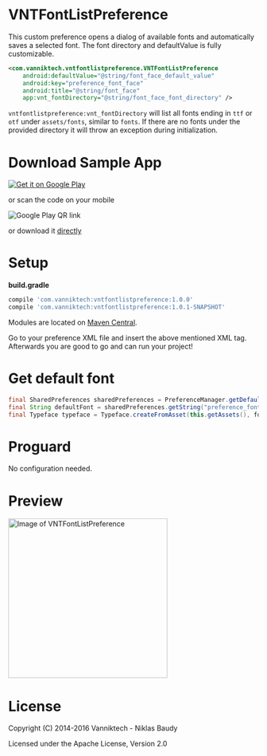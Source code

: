VNTFontListPreference
=====================

This custom preference opens a dialog of available fonts and automatically saves a selected font. The font directory and defaultValue is fully customizable.

```xml
<com.vanniktech.vntfontlistpreference.VNTFontListPreference
    android:defaultValue="@string/font_face_default_value"
    android:key="preference_font_face"
    android:title="@string/font_face"
    app:vnt_fontDirectory="@string/font_face_font_directory" />
```

`vntfontlistpreference:vnt_fontDirectory` will list all fonts ending in `ttf` or `otf` under `assets/fonts`, similar to `fonts`. If there are no fonts under the provided directory it will throw an exception during initialization.

# Download Sample App

[![Get it on Google Play](https://developer.android.com/images/brand/en_generic_rgb_wo_45.png)](https://play.google.com/store/apps/details?id=com.vanniktech.vntfontlistpreference.sample)

or scan the code on your mobile

![Google Play QR link](http://api.qrserver.com/v1/create-qr-code/?color=000000&bgcolor=FFFFFF&data=https%3A%2F%2Fplay.google.com%2Fstore%2Fapps%2Fdetails%3Fid%3Dcom.vanniktech.vntfontlistpreference.sample&qzone=1&margin=0&size=150x150&ecc=L)

or download it [directly](sample.apk)

# Setup

**build.gradle**

```groovy
compile 'com.vanniktech:vntfontlistpreference:1.0.0'
compile 'com.vanniktech:vntfontlistpreference:1.0.1-SNAPSHOT'
```

Modules are located on [Maven Central](https://oss.sonatype.org/#nexus-search;quick~vntfontlistpreference).

Go to your preference XML file and insert the above mentioned XML tag. Afterwards you are good to go and can run your project!

# Get default font

```java
final SharedPreferences sharedPreferences = PreferenceManager.getDefaultSharedPreferences(this);
final String defaultFont = sharedPreferences.getString("preference_font_face", this.getString(R.string.font_face_default_value));
final Typeface typeface = Typeface.createFromAsset(this.getAssets(), font);
```

# Proguard

No configuration needed.

# Preview

<img src="app/src/main/res/drawable-nodpi/preview.png" alt="Image of VNTFontListPreference" width="320">

# License

Copyright (C) 2014-2016 Vanniktech - Niklas Baudy

Licensed under the Apache License, Version 2.0
